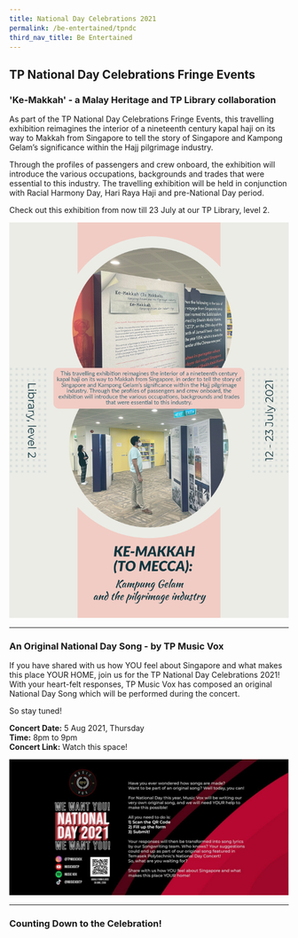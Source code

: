 ```yaml
---
title: National Day Celebrations 2021
permalink: /be-entertained/tpndc
third_nav_title: Be Entertained
---
```

## TP National Day Celebrations Fringe Events

<h3>'Ke-Makkah'  - a Malay Heritage and TP Library collaboration</h3>

As part of the TP National Day Celebrations Fringe Events, this travelling exhibition reimagines the interior of a nineteenth century
kapal haji on its way to Makkah from Singapore to tell the story of Singapore and Kampong Gelam’s significance within the Hajj pilgrimage industry. 

Through the profiles of passengers and crew onboard, the exhibition will introduce the various occupations, backgrounds and trades that were essential to this industry. The travelling exhibition will be held in conjunction with Racial Harmony Day, Hari Raya Haji and pre-National Day period.
 
 Check out this exhibition from now till 23 July at our TP Library, level 2. 

![TravellingExhibition](/images/BeInvolved-NDC-LIB.jpg)

---
<h3>An Original National Day Song - by TP Music Vox</h3>

If you have shared with us how YOU feel about Singapore and what makes this place YOUR HOME, join us for the TP National Day Celebrations 2021! With your heart-felt responses, TP Music Vox has composed an original National Day Song which will be performed during the concert. 

So stay tuned!

**Concert Date:**  5 Aug 2021, Thursday  
**Time:** 8pm to 9pm  
**Concert Link:** Watch this space!

![OriginalNDC](/images/BeEntertained-NDC-OriginalSong.png)

---
### Counting Down to the Celebration!

